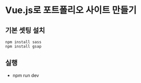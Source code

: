# Vue.js로 포트폴리오 사이트 만들기

## 기본 셋팅 설치

```
npm install sass
npm install gsap
```

## 실행

- npm run dev
